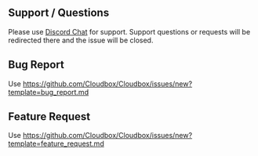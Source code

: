 <!--
Before opening a new issue, please ensure:
- You use Discord chat for support/questions.
- You search for existing bugs/feature requests.
- Remove extraneous template details.
- Do not prefix title with type of issue (Feature Request, Bug, etc.) The appropriate labels will be added during triage.
-->

## Support / Questions

Please use [Discord Chat](https://discord.io/cloudbox) for support. Support questions or requests will be redirected there and the issue will be closed.

## Bug Report

Use https://github.com/Cloudbox/Cloudbox/issues/new?template=bug_report.md

## Feature Request

Use https://github.com/Cloudbox/Cloudbox/issues/new?template=feature_request.md

